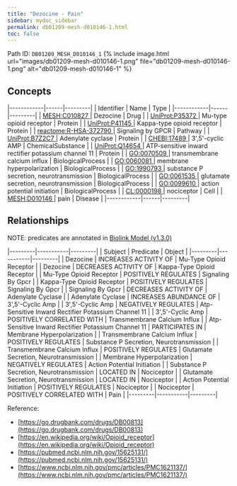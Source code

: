 ```yaml
---
title: "Dezocine - Pain"
sidebar: mydoc_sidebar
permalink: db01209-mesh-d010146-1.html
toc: false 
---
```



Path ID: `DB01209_MESH_D010146_1`
{% include image.html url="images/db01209-mesh-d010146-1.png" file="db01209-mesh-d010146-1.png" alt="db01209-mesh-d010146-1" %}

## Concepts

|------------|------|---------|
| Identifier | Name | Type    |
|------------|------|---------|
| <a href="https://identifiers.org/MESH:C010827">MESH:C010827 </a> | Dezocine | Drug |
| <a href="https://identifiers.org/UniProt:P35372">UniProt:P35372 </a> | Mu-type opioid receptor | Protein |
| <a href="https://identifiers.org/UniProt:P41145">UniProt:P41145 </a> | Kappa-type opioid receptor | Protein |
| <a href="https://identifiers.org/reactome:R-HSA-372790">reactome:R-HSA-372790 </a> | Signaling by GPCR | Pathway |
| <a href="https://identifiers.org/UniProt:B7Z2C7">UniProt:B7Z2C7 </a> | Adenylate cyclase | Protein |
| <a href="https://identifiers.org/CHEBI:17489">CHEBI:17489 </a> | 3',5'-cyclic AMP | ChemicalSubstance |
| <a href="https://identifiers.org/UniProt:Q14654">UniProt:Q14654 </a> | ATP-sensitive inward rectifier potassium channel 11 | Protein |
| <a href="https://identifiers.org/GO:0070509">GO:0070509 </a> | transmembrane calcium influx | BiologicalProcess |
| <a href="https://identifiers.org/GO:0060081">GO:0060081 </a> | membrane hyperpolarization | BiologicalProcess |
| <a href="https://identifiers.org/GO:1990793">GO:1990793 </a> | substance P secretion, neurotransmission | BiologicalProcess |
| <a href="https://identifiers.org/GO:0061535">GO:0061535 </a> | glutamate secretion, neurotransmission | BiologicalProcess |
| <a href="https://identifiers.org/GO:0099610">GO:0099610 </a> | action potential initiation | BiologicalProcess |
| <a href="https://identifiers.org/CL:0000198">CL:0000198 </a> | nociceptor | Cell |
| <a href="https://identifiers.org/MESH:D010146">MESH:D010146 </a> | pain | Disease |
|------------|------|---------|

## Relationships


NOTE: predicates are annotated in <a href="https://github.com/biolink/biolink-model/releases/tag/v1.3.0">Biolink Model (v1.3.0)</a>

|---------|-----------|---------|
| Subject | Predicate | Object  |
|---------|-----------|---------|
| Dezocine | INCREASES ACTIVITY OF | Mu-Type Opioid Receptor |
| Dezocine | DECREASES ACTIVITY OF | Kappa-Type Opioid Receptor |
| Mu-Type Opioid Receptor | POSITIVELY REGULATES | Signaling By Gpcr |
| Kappa-Type Opioid Receptor | POSITIVELY REGULATES | Signaling By Gpcr |
| Signaling By Gpcr | DECREASES ACTIVITY OF | Adenylate Cyclase |
| Adenylate Cyclase | INCREASES ABUNDANCE OF | 3',5'-Cyclic Amp |
| 3',5'-Cyclic Amp | NEGATIVELY REGULATES | Atp-Sensitive Inward Rectifier Potassium Channel 11 |
| 3',5'-Cyclic Amp | POSITIVELY CORRELATED WITH | Transmembrane Calcium Influx |
| Atp-Sensitive Inward Rectifier Potassium Channel 11 | PARTICIPATES IN | Membrane Hyperpolarization |
| Transmembrane Calcium Influx | POSITIVELY REGULATES | Substance P Secretion, Neurotransmission |
| Transmembrane Calcium Influx | POSITIVELY REGULATES | Glutamate Secretion, Neurotransmission |
| Membrane Hyperpolarization | NEGATIVELY REGULATES | Action Potential Initiation |
| Substance P Secretion, Neurotransmission | LOCATED IN | Nociceptor |
| Glutamate Secretion, Neurotransmission | LOCATED IN | Nociceptor |
| Action Potential Initiation | POSITIVELY REGULATES | Nociceptor |
| Nociceptor | POSITIVELY CORRELATED WITH | Pain |
|---------|-----------|---------|

Reference: 
  - [https://go.drugbank.com/drugs/DB00813](https://go.drugbank.com/drugs/DB00813)
  - [https://en.wikipedia.org/wiki/Opioid_receptor](https://en.wikipedia.org/wiki/Opioid_receptor)
  - [https://pubmed.ncbi.nlm.nih.gov/15625131/](https://pubmed.ncbi.nlm.nih.gov/15625131/)
  - [https://www.ncbi.nlm.nih.gov/pmc/articles/PMC1621137/](https://www.ncbi.nlm.nih.gov/pmc/articles/PMC1621137/)

